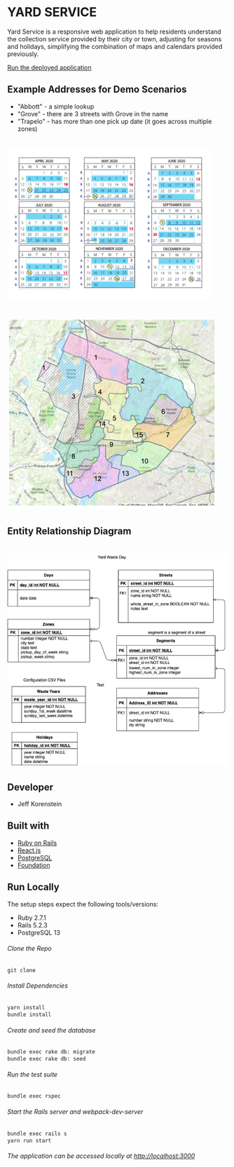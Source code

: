 
# YARD SERVICE

Yard Service is a responsive web application to help residents understand the collection service provided by their city or town, adjusting for seasons and holidays, simplifying the combination of maps and calendars provided previously.

[Run the deployed application](https://yard-service.herokuapp.com/)

## Example Addresses for Demo Scenarios
- "Abbott" - a simple lookup
- "Grove" - there are 3 streets with Grove in the name
- "Trapelo" - has more than one pick up date (it goes across multiple zones)

# ![city-calendar](app/assets/images/calendar.png)
# ![city-map](app/assets/images/map.png)

## Entity Relationship Diagram
# ![entity-relationship-diagram](app/assets/images/ER-Diagram-Yard-Waste-Day.png)

## Developer
- Jeff Korenstein

## Built with
- [Ruby on Rails](https://guides.rubyonrails.org/v5.2/)
- [React.js](https://reactjs.org/docs/getting-started.html)
- [PostgreSQL](https://www.postgresql.org/docs/13/index.html)
- [Foundation](https://get.foundation/)

## Run Locally
The setup steps expect the following tools/versions:
- Ruby 2.7.1
- Rails 5.2.3
- PostgreSQL 13

###### Clone the Repo
```
git clone 
```

###### Install Dependencies
```
yarn install 
bundle install 
```

###### Create and seed the database
```
bundle exec rake db: migrate
bundle exec rake db: seed
```

###### Run the test suite
```
bundle exec rspec
```
###### Start the Rails server and webpack-dev-server
```
bundle exec rails s
yarn run start
```

###### The application can be accessed locally at <http://localhost:3000>
